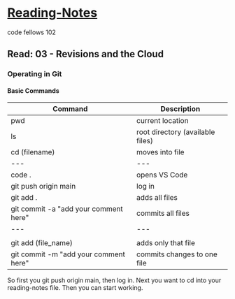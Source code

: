 # [Reading-Notes](https://alsosteve.github.io/reading-notes/)
code fellows 102

## Read: 03 - Revisions and the Cloud

### Operating in Git

#### Basic Commands

|Command|Description|
| --- | --- |
| pwd | current location |
| ls | root directory (available files) |
| cd (filename) | moves into file |
| --- | --- |
| code . | opens VS Code |
| git push origin main | log in |
| git add . | adds all files |
| git commit -a "add your comment here"| commits all files |
| --- | --- |
|  |  |
| git add (file_name) | adds only that file |
| git commit -m "add your comment here" | commits changes to one file |

So first you git push origin main, then log in. Next you want to cd into your reading-notes file. Then you can start working.